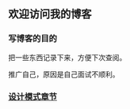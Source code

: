 ## 欢迎访问我的博客

### 写博客的目的

把一些东西记录下来，方便下次查阅。  

推广自己，原因是自己面试不顺利。


### [设计模式章节](https://lihaichen.github.io/设计模式/README.md)
